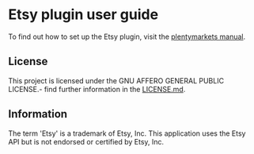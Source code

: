 
# Etsy plugin user guide

<div class="alert alert-info" role="alert">
  To find out how to set up the Etsy plugin, visit the <a href="https://marketplace.plentymarkets.com/en/plugins/channels/marktplaetze/etsy_4689" target="_blank">plentymarkets manual</a>.
</div>


## License

This project is licensed under the GNU AFFERO GENERAL PUBLIC LICENSE.- find further information in the [LICENSE.md](https://github.com/plentymarkets/plugin-etsy/blob/master/LICENSE.md).


## Information

The term 'Etsy' is a trademark of Etsy, Inc. This application uses the Etsy API but is not endorsed or certified by Etsy, Inc.
